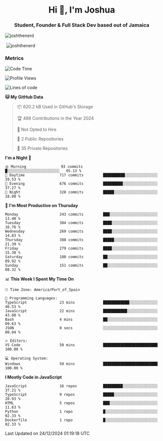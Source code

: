 <h1 align="center">Hi 👋, I'm Joshua</h1>
<h3 align="center">Student, Founder & Full Stack Dev based out of Jamaica</h3>

<p align="left"> <img src="https://komarev.com/ghpvc/?username=JoshTheDeveloperr" alt="joshthenerd" /> </p>

<p>&nbsp;<img align="center" src="https://github-readme-stats.vercel.app/api?username=JoshTheDeveloperr&show_icons=true&count_private=true" alt="joshthenerd" /></p>

### Metrics

<!--START_SECTION:waka-->
![Code Time](http://img.shields.io/badge/Code%20Time-1%2C049%20hrs%2056%20mins-blue)

![Profile Views](http://img.shields.io/badge/Profile%20Views-0-blue)

![Lines of code](https://img.shields.io/badge/From%20Hello%20World%20I%27ve%20Written-3.6%20million%20lines%20of%20code-blue)

**🐱 My GitHub Data** 

> 📦 620.2 kB Used in GitHub's Storage 
 > 
> 🏆 486 Contributions in the Year 2024
 > 
> 🚫 Not Opted to Hire
 > 
> 📜 2 Public Repositories 
 > 
> 🔑 35 Private Repositories 
 > 
**I'm a Night 🦉** 

```text
🌞 Morning                93 commits          █░░░░░░░░░░░░░░░░░░░░░░░░   05.13 % 
🌆 Daytime                717 commits         ██████████░░░░░░░░░░░░░░░   39.53 % 
🌃 Evening                676 commits         █████████░░░░░░░░░░░░░░░░   37.27 % 
🌙 Night                  328 commits         █████░░░░░░░░░░░░░░░░░░░░   18.08 % 
```
📅 **I'm Most Productive on Thursday** 

```text
Monday                   243 commits         ███░░░░░░░░░░░░░░░░░░░░░░   13.40 % 
Tuesday                  304 commits         ████░░░░░░░░░░░░░░░░░░░░░   16.76 % 
Wednesday                269 commits         ████░░░░░░░░░░░░░░░░░░░░░   14.83 % 
Thursday                 388 commits         █████░░░░░░░░░░░░░░░░░░░░   21.39 % 
Friday                   279 commits         ████░░░░░░░░░░░░░░░░░░░░░   15.38 % 
Saturday                 180 commits         ██░░░░░░░░░░░░░░░░░░░░░░░   09.92 % 
Sunday                   151 commits         ██░░░░░░░░░░░░░░░░░░░░░░░   08.32 % 
```


📊 **This Week I Spent My Time On** 

```text
🕑︎ Time Zone: America/Port_of_Spain

💬 Programming Languages: 
TypeScript               23 mins             ████████████░░░░░░░░░░░░░   46.53 % 
JavaScript               22 mins             ███████████░░░░░░░░░░░░░░   43.80 % 
Bash                     4 mins              ██░░░░░░░░░░░░░░░░░░░░░░░   09.63 % 
JSON                     0 secs              ░░░░░░░░░░░░░░░░░░░░░░░░░   00.04 % 

🔥 Editors: 
VS Code                  50 mins             █████████████████████████   100.00 % 

💻 Operating System: 
Windows                  50 mins             █████████████████████████   100.00 % 
```

**I Mostly Code in JavaScript** 

```text
JavaScript               16 repos            █████████░░░░░░░░░░░░░░░░   37.21 % 
TypeScript               9 repos             █████░░░░░░░░░░░░░░░░░░░░   20.93 % 
HTML                     5 repos             ███░░░░░░░░░░░░░░░░░░░░░░   11.63 % 
Python                   1 repo              █░░░░░░░░░░░░░░░░░░░░░░░░   02.33 % 
Dockerfile               1 repo              █░░░░░░░░░░░░░░░░░░░░░░░░   02.33 % 
```




 Last Updated on 24/12/2024 01:19:18 UTC
<!--END_SECTION:waka-->
